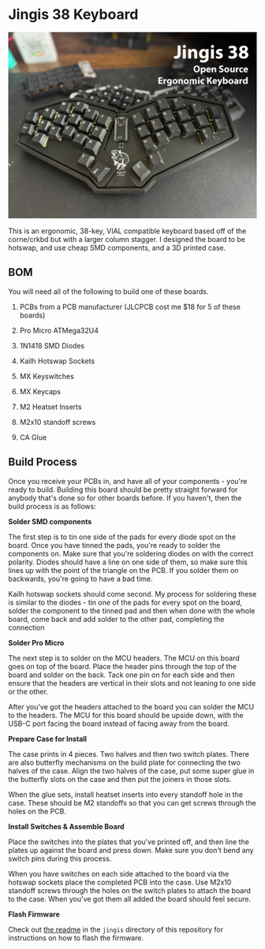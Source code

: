 # Jingis 38 Keyboard

![Jingis 38 keyboards](/graphics/jingi38cover.png)

This is an ergonomic, 38-key, VIAL compatible keyboard based off of the corne/crkbd but with a larger column stagger. I designed the board to be hotswap, and use cheap SMD components, and a 3D printed case.

## BOM

You will need all of the following to build one of these boards.

1. PCBs from a PCB manufacturer (JLCPCB cost me $18 for 5 of these boards)

2. Pro Micro ATMega32U4

3. 1N1418 SMD Diodes

4. Kailh Hotswap Sockets

5. MX Keyswitches

6. MX Keycaps

7. M2 Heatset Inserts

8. M2x10 standoff screws

9. CA Glue

## Build Process

Once you receive your PCBs in, and have all of your components - you're ready to build. Building this board should be pretty straight forward for anybody that's done so for other boards before. If you haven't, then the build process is as follows:

**Solder SMD components**

The first step is to tin one side of the pads for every diode spot on the board. Once you have tinned the pads, you're ready to solder the components on. Make sure that you're soldering diodes on with the correct polarity. Diodes should have a line on one side of them, so make sure this lines up with the point of the triangle on the PCB. If you solder them on backwards, you're going to have a bad time.

Kailh hotswap sockets should come second. My process for soldering these is similar to the diodes - tin one of the pads for every spot on the board, solder the component to the tinned pad and then when done with the whole board, come back and add solder to the other pad, completing the connection

**Solder Pro Micro**

The next step is to solder on the MCU headers. The MCU on this board goes on top of the board. Place the header pins through the top of the board and solder on the back. Tack one pin on for each side and then ensure that the headers are vertical in their slots and not leaning to one side or the other.

After you've got the headers attached to the board you can solder the MCU to the headers. The MCU for this board should be upside down, with the USB-C port facing the board instead of facing away from the board.

**Prepare Case for Install**

The case prints in 4 pieces. Two halves and then two switch plates. There are also butterfly mechanisms on the build plate for connecting the two halves of the case. Align the two halves of the case, put some super glue in the butterfly slots on the case and then put the joiners in those slots.

When the glue sets, install heatset inserts into every standoff hole in the case. These should be M2 standoffs so that you can get screws through the holes on the PCB.

**Install Switches & Assemble Board**

Place the switches into the plates that you've printed off, and then line the plates up against the board and press down. Make sure you don't bend any switch pins during this process.

When you have switches on each side attached to the board via the hotswap sockets place the completed PCB into the case. Use M2x10 standoff screws through the holes on the switch plates to attach the board to the case. When you've got them all added the board should feel secure.

**Flash Firmware**

Check out [the readme](/jingis/readme.md) in the `jingis` directory of this repository for instructions on how to flash the firmware.
